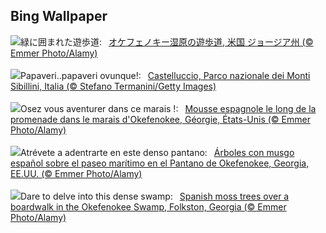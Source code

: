## Bing Wallpaper
![](https://www.bing.com/th?id=OHR.OkefenokeeSwamp_JA-JP0829275517_UHD.jpg&w=1000)緑に囲まれた遊歩道:&nbsp;&ensp;[オケフェノキー湿原の遊歩道, 米国 ジョージア州 (© Emmer Photo/Alamy)](https://www.bing.com/th?id=OHR.OkefenokeeSwamp_JA-JP0829275517_UHD.jpg)
<br><br/>
![](https://www.bing.com/th?id=OHR.CastelluccioUmbria_IT-IT4944270639_UHD.jpg&w=1000)Papaveri..papaveri ovunque!:&nbsp;&ensp;[Castelluccio, Parco nazionale dei Monti Sibillini, Italia (© Stefano Termanini/Getty Images)](https://www.bing.com/th?id=OHR.CastelluccioUmbria_IT-IT4944270639_UHD.jpg)
<br><br/>
![](https://www.bing.com/th?id=OHR.OkefenokeeSwamp_FR-FR4899553604_UHD.jpg&w=1000)Osez vous aventurer dans ce marais !:&nbsp;&ensp;[Mousse espagnole le long de la promenade dans le marais d'Okefenokee, Géorgie, États-Unis (© Emmer Photo/Alamy)](https://www.bing.com/th?id=OHR.OkefenokeeSwamp_FR-FR4899553604_UHD.jpg)
<br><br/>
![](https://www.bing.com/th?id=OHR.OkefenokeeSwamp_ES-ES1411419705_UHD.jpg&w=1000)Atrévete a adentrarte en este denso pantano:&nbsp;&ensp;[Árboles con musgo español sobre el paseo marítimo en el Pantano de Okefenokee, Georgia, EE.UU.  (© Emmer Photo/Alamy)](https://www.bing.com/th?id=OHR.OkefenokeeSwamp_ES-ES1411419705_UHD.jpg)
<br><br/>
![](https://www.bing.com/th?id=OHR.OkefenokeeSwamp_EN-GB0533204328_UHD.jpg&w=1000)Dare to delve into this dense swamp:&nbsp;&ensp;[Spanish moss trees over a boardwalk in the Okefenokee Swamp, Folkston, Georgia (© Emmer Photo/Alamy)](https://www.bing.com/th?id=OHR.OkefenokeeSwamp_EN-GB0533204328_UHD.jpg)
<br><br/>
